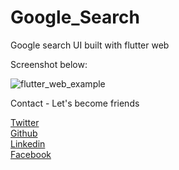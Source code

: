 # Google_Search
Google search UI built with flutter web

Screenshot below:

<img src="https://github.com/Wizpna/Google_Search/blob/master/screenshot/flutter%20Google.png"  title="flutter_web_example">

Contact - Let's become friends

<a href="https://twitter.com/Amadi_Promise1">Twitter</a></br>
<a href="https://github.com/Wizpna">Github</a></br>
<a href="https://www.linkedin.com/in/promise-amadi-101759a1/">Linkedin</a></br>
<a href="https://www.facebook.com/wiz.pna">Facebook</a>

